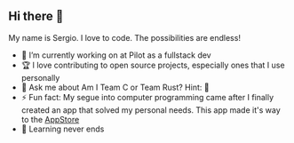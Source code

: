 ## Hi there 👋

My name is Sergio. I love to code. The possibilities are endless!

- 🔭 I’m currently working on at Pilot as a fullstack dev
- 🏆 I love contributing to open source projects, especially ones that I use personally
- 💬 Ask me about Am I Team C or Team Rust? Hint: 🦀
- ⚡ Fun fact: My segue into computer programming came after I finally created an app that solved my personal needs. This app made it's way to the [AppStore](https://apps.apple.com/us/app/hvac-formulas-tech-calculator/id1551053530)
- 🌱 Learning never ends
